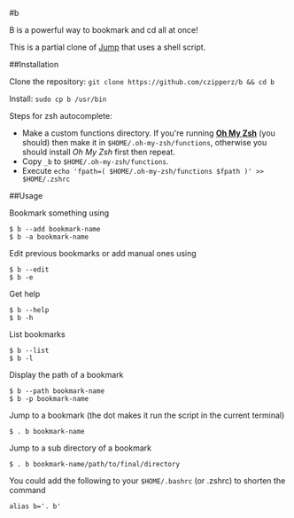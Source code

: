 #b

B is a powerful way to bookmark and cd all at once!

This is a partial clone of [Jump](https://github.com/flavio/jump) that uses a shell script.

##Installation

Clone the repository: `git clone https://github.com/czipperz/b && cd b`

Install: `sudo cp b /usr/bin`

Steps for zsh autocomplete:

* Make a custom functions directory. If you're running **[Oh My Zsh](https://github.com/robbyrussell/oh-my-zsh)** (you should) then make it in `$HOME/.oh-my-zsh/functions`, otherwise you should install *Oh My Zsh* first then repeat.
* Copy `_b` to `$HOME/.oh-my-zsh/functions`.
* Execute `echo 'fpath=( $HOME/.oh-my-zsh/functions $fpath )' >> $HOME/.zshrc`

##Usage

Bookmark something using

    $ b --add bookmark-name
    $ b -a bookmark-name

Edit previous bookmarks or add manual ones using

    $ b --edit
    $ b -e

Get help

    $ b --help
    $ b -h

List bookmarks

    $ b --list
    $ b -l

Display the path of a bookmark

    $ b --path bookmark-name
    $ b -p bookmark-name

Jump to a bookmark (the dot makes it run the script in the current terminal)

    $ . b bookmark-name

Jump to a sub directory of a bookmark

    $ . b bookmark-name/path/to/final/directory

You could add the following to your `$HOME/.bashrc` (or .zshrc) to shorten the command

    alias b='. b'
